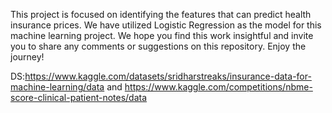 This project is focused on identifying the features that can predict health insurance prices. We have utilized Logistic Regression as the model for this machine learning project. We hope you find this work insightful and invite you to share any comments or suggestions on this repository. Enjoy the journey!

DS:https://www.kaggle.com/datasets/sridharstreaks/insurance-data-for-machine-learning/data and
https://www.kaggle.com/competitions/nbme-score-clinical-patient-notes/data
